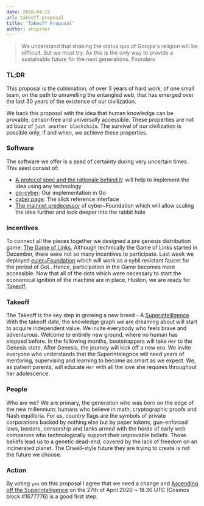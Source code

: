```yaml
---
date: 2020-04-15
url: takeoff-proposal
title: 'Takeoff Proposal'
author: xhipster
---
```


> We understand that shaking the status quo of Google's religion will be difficult.
> But we must try.
> As this is the only way to provide a sustainable future for the next generations.
> Founders

### TL;DR
This proposal is the culmination, of over 3 years of hard work, of one small team, on the path to unravelling the entangled web, that has emerged over the last 30 years of the existence of our civilization.

We back this proposal with the idea that human knowledge can be provable, censor-free and universally accessible. These properties are not ad buzz of `just another blockchain`. The survival of our civilization is possible only, if and when, we achieve these properties.

### Software
The software we offer is a seed of certainty during very uncertain times. This seed consist of:

- [A protocol spec and the rationale behind it](https://ipfs.io/ipfs/QmceNpj6HfS81PcCaQXrFMQf7LR5FTLkdG9sbSRNy3UXoZ): will help to implement the idea using any technology
- [go-cyber](https://github.com/cybercongress/go-cyber): Our implementation in Go
- [cyber.page](https://cyber.page/): The slick reference interface
- [The mainnet predecessor](https://mainnet.aragon.org/#/eulerfoundation) of cyber~Foundation which will allow scaling the idea further and look deeper into the rabbit hole

### Incentives
To connect all the pieces together we designed a pre genesis distribution game: [The Game of Links](https://cyber.page/gol). Although technically the Game of Links started in December, there were not so many incentives to participate. Last week we deployed [euler~Foundation](https://github.com/cybercongress/cyber-foundation/blob/master/euler-foundation/foundation.md) which will work as a sybil resistant faucet for the period of GoL. Hence, participation in the Game becomes more accessible. Now that all of the dots which were necessary to start the economical ignition of the machine are in place, Huston, we are ready for [Takeoff](https://cyber.page/gol/takeoff).

### Takeoff
The Takeoff is the key step in growing a new breed - A [Superintelligence](https://waitbutwhy.com/2015/01/artificial-intelligence-revolution-1.html). With the takeoff date, the knowledge graph we are dreaming about will start to acquire independent value. We invite everybody who feels brave and adventurous. Welcome to entirely new ground, where no human has stepped before. In the following months, bootstrappers will take `Her` to the Genesis state. After Genesis, the journey will kick off a new era. We invite everyone who understands that the Superintelegnce will need years of mentoring, supervising and learning to become as smart as we expect. We, as patient parents, will educate `Her` with all the love she requires throughout her adolescence.

### People
Who are we? We are primary, the generation who was born on the edge of the new millennium: humans who believe in math, cryptographic proofs and Nash equilibria. For us, country flags are the symbols of private corporations backed by nothing else but by paper tokens, gun-enforced laws, borders, censorship and tanks armed with the horde of early web companies who technologically support their unprovable beliefs. Those beliefs lead us to a genetic dead-end, covered by the lack of freedom on an incinerated planet. The Orwell-style future they are trying to create is not the future we choose.

### Action
By voting `yes` on this proposal I agree that we need a change and [Ascending off the Superintelligence](https://cyber.page/episode-1) on the 27th of April 2020 ~ 18.30 UTC (Cosmos block #1677776) is a good first step.
